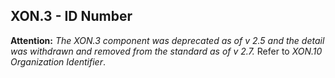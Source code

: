 ## XON.3 - ID Number

**Attention:** _The XON.3 component was deprecated as of v 2.5 and the detail was withdrawn and removed from the standard as of v 2.7._ Refer to _XON.10 Organization Identifier_.
